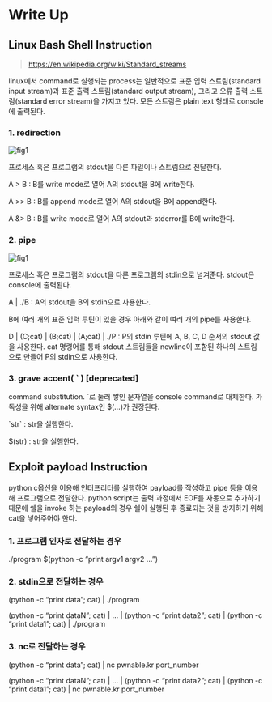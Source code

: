 # Write Up

## Linux Bash Shell Instruction
>https://en.wikipedia.org/wiki/Standard_streams

linux에서 command로 실행되는 process는 일반적으로 표준 입력 스트림(standard input stream)과 표준 출력 스트림(standard output stream), 그리고 오류 출력 스트림(standard error stream)을 가지고 있다. 모든 스트림은 plain text 형태로 console에 출력된다.

### 1.  redirection
![fig1](https://github.com/tjrkddnr/CTF/blob/master/pwnable/etc/fig1.jpg?raw=true)

프로세스 혹은 프로그램의 stdout을 다른 파일이나 스트림으로 전달한다. 

A > B : B를 write mode로 열어 A의 stdout을 B에 write한다.

A >> B : B를 append mode로 열어 A의 stdout을 B에 append한다.

A &> B : B를 write mode로 열어 A의 stdout과 stderror를 B에 write한다.

### 2.  pipe
![fig1](https://github.com/tjrkddnr/CTF/blob/master/pwnable/etc/fig2.jpg?raw=true)

프로세스 혹은 프로그램의 stdout을 다른 프로그램의 stdin으로 넘겨준다. stdout은 console에 출력된다.

A | ./B : A의 stdout을 B의 stdin으로 사용한다. 

B에 여러 개의 표준 입력 루틴이 있을 경우 아래와 같이 여러 개의 pipe를 사용한다. 

D | (C;cat) | (B;cat) | (A;cat) | ./P : P의 stdin 루틴에 A, B, C, D 순서의 stdout 값을 사용한다. cat 명령어를 통해 stdout 스트림들을 newline이 포함된 하나의 스트림으로 만들어 P의 stdin으로 사용한다.

### 3.	grave accent( \` ) [deprecated]
command substitution. \`로 둘러 쌓인 문자열을 console command로 대체한다. 가독성을 위해 alternate syntax인 $(…)가 권장된다.

\`str\` : str을 실행한다.

$(str) : str을 실행한다.

## Exploit payload Instruction
python c옵션을 이용해 인터프리터를 실행하여 payload를 작성하고 pipe 등을 이용해 프로그램으로 전달한다. python script는 출력 과정에서 EOF를 자동으로 추가하기 때문에 쉘을 invoke 하는 payload의 경우 쉘이 실행된 후 종료되는 것을 방지하기 위해 cat을 넣어주어야 한다.

### 1.  프로그램 인자로 전달하는 경우
./program $(python -c “print argv1 argv2 …”)

### 2.  stdin으로 전달하는 경우
(python -c “print data”; cat) | ./program

(python -c “print dataN”; cat) | … | (python -c “print data2”; cat) | (python -c “print data1”; cat) | ./program

### 3.  nc로 전달하는 경우
(python -c “print data”; cat) | nc pwnable.kr port_number

(python -c “print dataN”; cat) | … | (python -c “print data2”; cat) | (python -c “print data1”; cat) | nc pwnable.kr port_number
